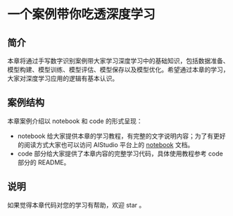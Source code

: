 # 一个案例带你吃透深度学习

## 简介
本章将通过手写数字识别案例带大家学习深度学习中的基础知识，包括数据准备、模型构建、模型训练、模型评估、模型保存以及模型优化。希望通过本章的学习，大家对深度学习应用的逻辑有基本认识。

## 案例结构
本章案例介绍以 notebook 和 code 的形式呈现：
* notebook 给大家提供本章的学习教程，有完整的文字说明内容；为了有更好的阅读方式大家也可以访问 AIStudio 平台上的 [notebook](https://aistudio.baidu.com/aistudio/projectdetail/1536598) 文档。
* code 部分给大家提供了本章内容的完整学习代码，具体使用教程参考 code 部分的 README。

## 说明
如果觉得本章代码对您的学习有帮助，欢迎 star 。
